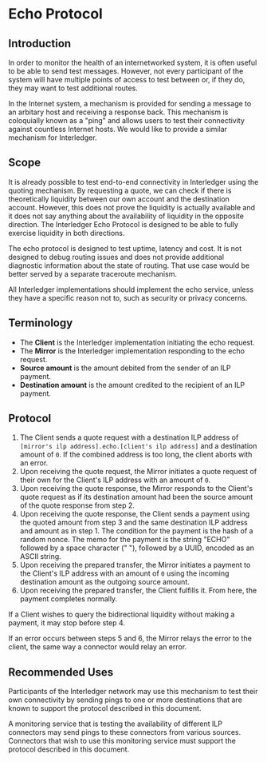 # Echo Protocol

## Introduction

In order to monitor the health of an internetworked system, it is often useful to be able to send test messages. However, not every participant of the system will have multiple points of access to test between or, if they do, they may want to test additional routes.

In the Internet system, a mechanism is provided for sending a message to an arbitary host and receiving a response back. This mechanism is coloquially known as a "ping" and allows users to test their connectivity against countless Internet hosts. We would like to provide a similar mechanism for Interledger.

## Scope

It is already possible to test end-to-end connectivity in Interledger using the quoting mechanism. By requesting a quote, we can check if there is theoretically liquidity between our own account and the destination account. However, this does not prove the liquidity is actually available and it does not say anything about the availability of liquidity in the opposite direction. The Interledger Echo Protocol is designed to be able to fully exercise liquidity in both directions.

The echo protocol is designed to test uptime, latency and cost. It is not designed to debug routing issues and does not provide additional diagnostic information about the state of routing. That use case would be better served by a separate traceroute mechanism.

All Interledger implementations should implement the echo service, unless they have a specific reason not to, such as security or privacy concerns.

## Terminology

* The **Client** is the Interledger implementation initiating the echo request.
* The **Mirror** is the Interledger implementation responding to the echo request.
* **Source amount** is the amount debited from the sender of an ILP payment.
* **Destination amount** is the amount credited to the recipient of an ILP payment.

## Protocol

1. The Client sends a quote request with a destination ILP address of `[mirror's ilp address].echo.[client's ilp address]` and a destination amount of `0`. If the combined address is too long, the client aborts with an error.
2. Upon receiving the quote request, the Mirror initiates a quote request of their own for the Client's ILP address with an amount of `0`.
3. Upon receiving the quote response, the Mirror responds to the Client's quote request as if its destination amount had been the source amount of the quote response from step 2.
4. Upon receiving the quote response, the Client sends a payment using the quoted amount from step 3 and the same destination ILP address and amount as in step 1. The condition for the payment is the hash of a random nonce. The memo for the payment is the string "ECHO" followed by a space character (" "), followed by a UUID, encoded as an ASCII string.
5. Upon receiving the prepared transfer, the Mirror initiates a payment to the Client's ILP address with an amount of `0` using the incoming destination amount as the outgoing source amount.
6. Upon receiving the prepared transfer, the Client fulfills it. From here, the payment completes normally.

If a Client wishes to query the bidirectional liquidity without making a payment, it may stop before step 4.

If an error occurs between steps 5 and 6, the Mirror relays the error to the client, the same way a connector would relay an error.

## Recommended Uses

Participants of the Interledger network may use this mechanism to test their own connectivity by sending pings to one or more destinations that are known to support the protocol described in this document.

A monitoring service that is testing the availability of different ILP connectors may send pings to these connectors from various sources. Connectors that wish to use this monitoring service must support the protocol described in this document.
